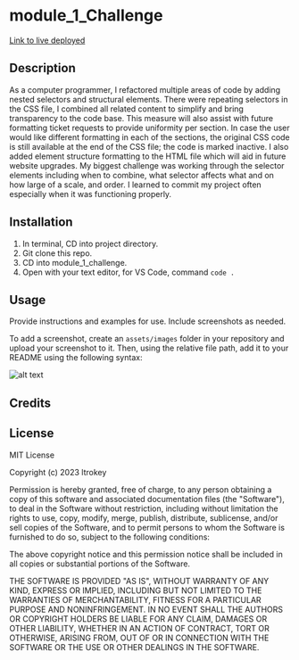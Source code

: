 # module_1_Challenge

[Link to live deployed](https://ltrokey.github.io/module_1_Challenge/)

## Description

As a computer programmer, I refactored multiple areas of code by adding nested selectors and structural elements. There were repeating selectors in the CSS file, I combined all related content to simplify and bring transparency to the code base. This measure will also assist with future formatting ticket requests to provide uniformity per section. In case the user would like different formatting in each of the sections, the original CSS code is still available at the end of the CSS file; the code is marked inactive. I also added element structure formatting to the HTML file which will aid in future website upgrades. My biggest challenge was working through the selector elements including when to combine, what selector affects what and on how large of a scale, and order. I learned to commit my project often especially when it was functioning properly.

## Installation

1. In terminal, CD into project directory.
2. Git clone this repo.
3. CD into module_1_challenge.
4. Open with your text editor, for VS Code, command `code .`

## Usage

Provide instructions and examples for use. Include screenshots as needed.

To add a screenshot, create an `assets/images` folder in your repository and upload your screenshot to it. Then, using the relative file path, add it to your README using the following syntax:

![alt text](assets/images/screenshot.png)

## Credits

## License

MIT License

Copyright (c) 2023 ltrokey

Permission is hereby granted, free of charge, to any person obtaining a copy
of this software and associated documentation files (the "Software"), to deal
in the Software without restriction, including without limitation the rights
to use, copy, modify, merge, publish, distribute, sublicense, and/or sell
copies of the Software, and to permit persons to whom the Software is
furnished to do so, subject to the following conditions:

The above copyright notice and this permission notice shall be included in all
copies or substantial portions of the Software.

THE SOFTWARE IS PROVIDED "AS IS", WITHOUT WARRANTY OF ANY KIND, EXPRESS OR
IMPLIED, INCLUDING BUT NOT LIMITED TO THE WARRANTIES OF MERCHANTABILITY,
FITNESS FOR A PARTICULAR PURPOSE AND NONINFRINGEMENT. IN NO EVENT SHALL THE
AUTHORS OR COPYRIGHT HOLDERS BE LIABLE FOR ANY CLAIM, DAMAGES OR OTHER
LIABILITY, WHETHER IN AN ACTION OF CONTRACT, TORT OR OTHERWISE, ARISING FROM,
OUT OF OR IN CONNECTION WITH THE SOFTWARE OR THE USE OR OTHER DEALINGS IN THE
SOFTWARE.
